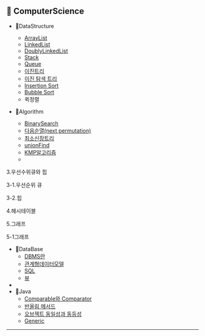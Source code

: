 <h2>📌 ComputerScience</h2>

* 📌DataStructure

  * [ArrayList](https://github.com/Jung-MinGi/dataStructure/blob/master/ArrayList.md)
  * [LinkedList](https://github.com/Jung-MinGi/dataStructure/blob/master/LinkedList.md)
  * [DoublyLinkedList](https://github.com/Jung-MinGi/dataStructure/blob/master/DoublyLinkedList.md)
  * [Stack](https://github.com/Jung-MinGi/dataStructure/blob/master/stack.md)
  * [Queue](https://github.com/Jung-MinGi/dataStructure/blob/master/Queue.md)
  * [이진트리](https://github.com/Jung-MinGi/dataStructure/blob/master/binaryTree.md)
  * [이진 탐색 트리](https://github.com/Jung-MinGi/dataStructure/blob/master/binarySearchTree.md)
  * [Insertion Sort](https://github.com/Jung-MinGi/dataStructure/blob/195ab397b40ceadbc1b5d7e5df21a0711fd6dee9/src/main/java/com/java/dataStructureStudy/sort/InsertionSort.java#L12)
  * [Bubble Sort]()
  * 퀵정렬



* 📌Algorithm
  * [BinarySearch](https://github.com/Jung-MinGi/dataStructure/blob/master/BinarySearch.md)   
  * [다음순열(next permutation)](https://github.com/Jung-MinGi/dataStructure/blob/master/next%20permutation.md)
  * [최소신장트리](https://github.com/Jung-MinGi/dataStructure/blob/master/%EC%B5%9C%EC%86%8C%EC%8B%A0%EC%9E%A5%ED%8A%B8%EB%A6%AC.md)
  * [unionFind](https://github.com/Jung-MinGi/dataStructure/blob/master/unionFind.md)
  * [KMP알고리즘](https://github.com/Jung-MinGi/ComputerScience/blob/master/kmp.md)
  * 
3.우선수위큐와 힙

3-1.우선순위 큐

3-2.힙

4.해시테이블

5.그래프

5-1그래프

* 📌DataBase
  * [DBMS란](https://github.com/Jung-MinGi/ComputerScience/blob/master/dbms.md)
  * [관계형데이터모델](https://github.com/Jung-MinGi/ComputerScience/blob/master/%EA%B4%80%EA%B3%84%ED%98%95%20%EB%8D%B0%EC%9D%B4%ED%84%B0%20%EB%AA%A8%EB%8D%B8%20.md)
  * [SQL](https://github.com/Jung-MinGi/dataStructure/blob/master/SQL.md)
  * [뷰](https://github.com/Jung-MinGi/ComputerScience/blob/master/view.md)
* 
* 📌Java
  * [Comparable와 Comparator](https://github.com/Jung-MinGi/dataStructure/blob/master/ComparableAndComparator.md)
  * [반올림 메서드](https://github.com/Jung-MinGi/dataStructure/blob/master/%EB%B0%98%EC%98%AC%EB%A6%BC%EB%A9%94%EC%84%9C%EB%93%9C.md)
  * [오브젝트 동일성과 동등성](https://github.com/Jung-MinGi/dataStructure/blob/master/%EB%8F%99%EC%9D%BC%EC%84%B1%EA%B3%BC%EB%8F%99%EB%93%B1%EC%84%B1.md)
  * [Generic](https://github.com/Jung-MinGi/dataStructure/blob/master/generic.md)
<hr>


